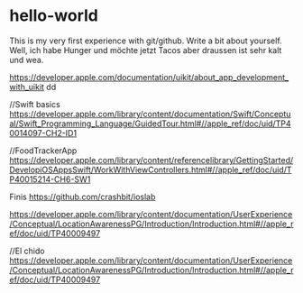 # hello-world
This is my very first experience with git/github.
Write a bit about yourself. Well, ich habe Hunger und möchte jetzt Tacos aber draussen ist sehr kalt und wea.

https://developer.apple.com/documentation/uikit/about_app_development_with_uikit dd



//Swift basics
https://developer.apple.com/library/content/documentation/Swift/Conceptual/Swift_Programming_Language/GuidedTour.html#//apple_ref/doc/uid/TP40014097-CH2-ID1



//FoodTrackerApp
https://developer.apple.com/library/content/referencelibrary/GettingStarted/DevelopiOSAppsSwift/WorkWithViewControllers.html#//apple_ref/doc/uid/TP40015214-CH6-SW1


Finis
 https://github.com/crashbit/ioslab



https://developer.apple.com/library/content/documentation/UserExperience/Conceptual/LocationAwarenessPG/Introduction/Introduction.html#//apple_ref/doc/uid/TP40009497



//El chido
https://developer.apple.com/library/content/documentation/UserExperience/Conceptual/LocationAwarenessPG/Introduction/Introduction.html#//apple_ref/doc/uid/TP40009497
